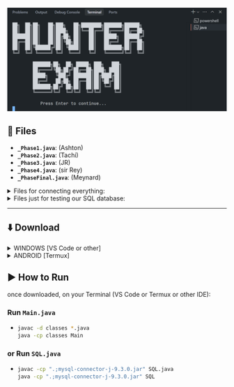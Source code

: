 ![hakdog](image.png)

## 📁 Files

* **`_Phase1.java`**: (Ashton)
* **`_Phase2.java`**: (Tachi)
* **`_Phase3.java`**: (JR)
* **`_Phase4.java`**: (sir Rey)
* **`_PhaseFinal.java`**: (Meynard)

<details>
  <summary>Files for connecting everything:</summary>
  
* **`_Intro.java`** 
* **`Main.java`**
* **`UI.java`**

</details>

<details>
  <summary>Files just for testing our SQL database:</summary>
  
* **`SQL.java`**
* **`mysql-connector-j-9.3.0.jar`**

</details>

---

## ⬇️ Download
<details>
  <summary>WINDOWS [VS Code or other]</summary>
  
* Enter this code
    ```bash
    git clone https://github.com/IMOitself/hunterexam.git
    ```
  
</details>

<details>
  <summary>ANDROID [Termux]</summary>
  
* Download Termux
    [download link](https://f-droid.org/repo/com.termux_1021.apk)
* Enter this code
    ```bash
    pkg update && pkg upgrade -y
    pkg install git -y
    termux-setup-storage
    cd ~/storage/downloads
    git clone https://github.com/IMOitself/hunterexam.git
    ```
</details>

## ▶️ How to Run

once downloaded, on your Terminal (VS Code or Termux or other IDE):

### Run `Main.java`

* 
    ```bash
    javac -d classes *.java
    java -cp classes Main
    ```

### or Run `SQL.java`

* 
   ```bash
   javac -cp ".;mysql-connector-j-9.3.0.jar" SQL.java
   java -cp ".;mysql-connector-j-9.3.0.jar" SQL 
   ```
